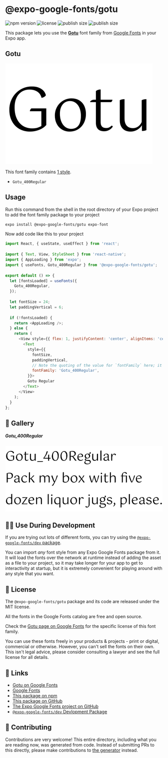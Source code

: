 # @expo-google-fonts/gotu

![npm version](https://flat.badgen.net/npm/v/@expo-google-fonts/gotu)
![license](https://flat.badgen.net/github/license/expo/google-fonts)
![publish size](https://flat.badgen.net/packagephobia/install/@expo-google-fonts/gotu)
![publish size](https://flat.badgen.net/packagephobia/publish/@expo-google-fonts/gotu)

This package lets you use the [**Gotu**](https://fonts.google.com/specimen/Gotu) font family from [Google Fonts](https://fonts.google.com/) in your Expo app.

## Gotu

![Gotu](./font-family.png)

This font family contains [1 style](#-gallery).

- `Gotu_400Regular`

## Usage

Run this command from the shell in the root directory of your Expo project to add the font family package to your project
```sh
expo install @expo-google-fonts/gotu expo-font
```

Now add code like this to your project
```js
import React, { useState, useEffect } from 'react';

import { Text, View, StyleSheet } from 'react-native';
import { AppLoading } from 'expo';
import { useFonts, Gotu_400Regular } from '@expo-google-fonts/gotu';

export default () => {
  let [fontsLoaded] = useFonts({
    Gotu_400Regular,
  });

  let fontSize = 24;
  let paddingVertical = 6;

  if (!fontsLoaded) {
    return <AppLoading />;
  } else {
    return (
      <View style={{ flex: 1, justifyContent: 'center', alignItems: 'center' }}>
        <Text
          style={{
            fontSize,
            paddingVertical,
            // Note the quoting of the value for `fontFamily` here; it expects a string!
            fontFamily: 'Gotu_400Regular',
          }}>
          Gotu Regular
        </Text>
      </View>
    );
  }
};

```

## 🔡 Gallery

##### Gotu_400Regular
![Gotu_400Regular](./Gotu_400Regular.ttf.png)


## 👩‍💻 Use During Development

If you are trying out lots of different fonts, you can try using the [`@expo-google-fonts/dev` package](https://github.com/expo/google-fonts/tree/master/font-packages/dev#readme).

You can import *any* font style from any Expo Google Fonts package from it. It will load the fonts
over the network at runtime instead of adding the asset as a file to your project, so it may take longer
for your app to get to interactivity at startup, but it is extremely convenient
for playing around with any style that you want.

## 📖 License

The `@expo-google-fonts/gotu` package and its code are released under the MIT license.

All the fonts in the Google Fonts catalog are free and open source.

Check the [Gotu page on Google Fonts](https://fonts.google.com/specimen/Gotu) for the specific license of this font family.

You can use these fonts freely in your products & projects - print or digital, commercial or otherwise. However, you can't sell the fonts on their own. This isn't legal advice, please consider consulting a lawyer and see the full license for all details.

## 🔗 Links

- [Gotu on Google Fonts](https://fonts.google.com/specimen/Gotu)
- [Google Fonts](https://fonts.google.com/)
- [This package on npm](https://www.npmjs.com/package/@expo-google-fonts/gotu)
- [This package on GitHub](https://github.com/expo/google-fonts/tree/master/font-packages/gotu)
- [The Expo Google Fonts project on GitHub](https://github.com/expo/google-fonts)
- [`@expo-google-fonts/dev` Devlopment Package](https://github.com/expo/google-fonts/tree/master/font-packages/dev)

## 🤝 Contributing

Contributions are very welcome! This entire directory, including what you are reading now, was generated from code. Instead of submitting PRs to this directly, please make contributions to [the generator](https://github.com/expo/google-fonts/tree/master/packages/generator) instead.
